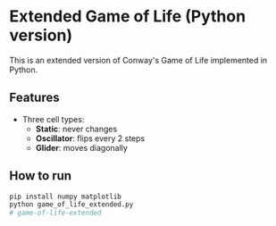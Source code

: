 # Extended Game of Life (Python version)

This is an extended version of Conway's Game of Life implemented in Python.

## Features
- Three cell types:
  - **Static**: never changes  
  - **Oscillator**: flips every 2 steps  
  - **Glider**: moves diagonally  

## How to run
```bash
pip install numpy matplotlib
python game_of_life_extended.py
# game-of-life-extended
